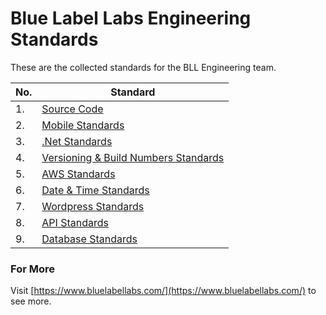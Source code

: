 # Blue Label Labs Engineering Standards
These are the collected standards for the BLL Engineering team.

| No. | Standard 
| ------------- | ------------- 
| 1. | [Source Code](standards/BLL-Source-Standards.md)
| 2. | [Mobile Standards](standards/BLL-Mobile-Standards.md)
| 3. | [.Net Standards](standards/BLL-Net-Standards.md)
| 4. | [Versioning & Build Numbers Standards](standards/BLL-Versioning-Builds.md)
| 5. | [AWS Standards](standards/BLL-AWS-Standards.md)
| 6. | [Date & Time Standards](standards/BLL-DateTime-Standards.md)
| 7. | [Wordpress Standards](standards/BLL-Wordpress-Standards.md)
| 8. | [API Standards](standards/BLL-API-Standards.md)
| 9. | [Database Standards](standards/BLL-Database-Standards.md)
### For More
Visit [https://www.bluelabellabs.com/](https://www.bluelabellabs.com/) to see more.
